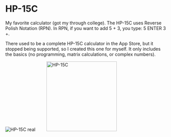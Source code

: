 # HP-15C

My favorite calculator (got my through college).  The HP-15C uses Reverse Polish Notation (RPN).
In RPN, if you want to add 5 + 3, you type: 5 ENTER 3 +.

There used to be a complete HP-15C calculator in the App Store, but it stopped being supported,
so I created this one for myself.  It only includes the basics (no programming, matrix calculations,
or complex numbers).

![HP-15C real](https://github.com/InvaderZim62/HP-15C/assets/34785252/735b87c2-83e4-4166-8e8f-c491a5797939)
&nbsp;&nbsp;&nbsp;&nbsp;&nbsp;&nbsp;&nbsp;
<img width="220" alt="HP-15C" src="https://github.com/InvaderZim62/HP-15C/assets/34785252/df302573-fbc7-4f6b-b279-9aa3ef637a10">
